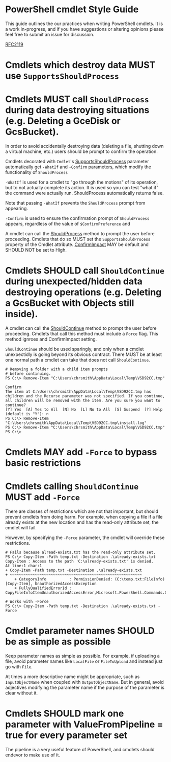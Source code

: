 # PowerShell cmdlet Style Guide #

This guide outlines the our practices when writing PowerShell cmdlets. It is a
work in-progress, and if you have suggestions or altering opinions please feel
free to submit an issue for discussion.

[RFC2119](http://www.ietf.org/rfc/rfc2119.txt)

# Cmdlets which destroy data MUST use `SupportsShouldProcess`
# Cmdlets MUST call `ShouldProcess` during data destroying situations (e.g. Deleting a GceDisk or GcsBucket).

In order to avoid accidentally destroying data (deleting a file, shutting down a
virtual machine, etc.) users should be prompt to confirm the operation.

Cmdlets decorated with `Cmdlet`'s [SupportsShouldProcess](https://msdn.microsoft.com/en-us/library/system.management.automation.cmdletcommonmetadataattribute.supportsshouldprocess.aspx)
parameter automatically get `-WhatIf` and `-Confirm` parameters, which modify the functionality of `ShouldProcess`

`-WhatIf` is used for a cmdlet to "go through the motions" of its operation, but
to not actually complete its action. It is used so you can test "what if" the
command were actually run. ShouldProcess automatically returns false.

Note that passing `-WhatIf` prevents the `ShouldProcess` prompt from appearing.

`-Confirm` is used to ensure the confirmation prompt of `ShouldProcess` appears, regardless of the value of `$ConfirmPreference` and 

A cmdlet can call  the [ShouldProcess](https://msdn.microsoft.com/en-us/library/system.management.automation.cmdlet.shouldprocess.aspx)
method to prompt the user before proceeding. Cmdlets that do so MUST set the `SupportsShouldProcess` property
of the Cmdlet attribute. [ConfirmImpact](https://msdn.microsoft.com/en-us/library/system.management.automation.cmdletcommonmetadataattribute.confirmimpact.aspx)
MAY be default and SHOULD NOT be set to High.

# Cmdlets SHOULD call `ShouldContinue` during unexpected/hidden data destroying operations (e.g. Deleting a GcsBucket with Objects still inside).

A cmdlet can call the [ShouldContinue](https://msdn.microsoft.com/en-us/library/system.management.automation.cmdlet.shouldcontinue.aspx) method to prompt
the user before proceeding. Cmdlets that call this method must include a `Force` flag. This method ignroes
and ConfirmImpact setting.

`ShouldContinue` should be used sparingly, and only when a cmdlet unexpectidly is going beyond its obvious
contract. There MUST be at least one normal path a cmdlet can take that does not call `ShouldContinue`.

````
# Removing a folder with a child item prompts
# before continuing.
PS C:\> Remove-Item "C:\Users\chrsmith\AppData\Local\Temp\VSD92CC.tmp"

Confirm
The item at C:\Users\chrsmith\AppData\Local\Temp\VSD92CC.tmp has children and the Recurse parameter was not specified. If you continue, all children will be removed with the item. Are you sure you want to continue?
[Y] Yes  [A] Yes to All  [N] No  [L] No to All  [S] Suspend  [?] Help (default is "Y"): n
PS C:\> Remove-Item "C:\Users\chrsmith\AppData\Local\Temp\VSD92CC.tmp\install.log"
PS C:\> Remove-Item "C:\Users\chrsmith\AppData\Local\Temp\VSD92CC.tmp"
PS C:\>
````


# Cmdlets MAY add `-Force` to bypass basic restrictions
# Cmdlets calling `ShouldContinue` MUST add `-Force`

There are classes of restrictions which are not that important, but should
prevent cmdlets from doing harm. For example, when copying a file if a file
already exists at the new location and has the read-only attribute set, the
cmdlet will fail.

However, by specifying the `-Force` parameter, the cmdlet will override these
restrictions.

````
# Fails because alread-exists.txt has the read-only attribute set.
PS C:\> Copy-Item -Path temp.txt -Destination .\already-exists.txt
Copy-Item : Access to the path 'C:\already-exists.txt' is denied.
At line:1 char:1
+ Copy-Item -Path temp.txt -Destination .\already-exists.txt
+ ~~~~~~~~~~~~~~~~~~~~~~~~~~~~~~~~~~~~~~~~~~~~~~~~~~~~~~~~~~
    + CategoryInfo          : PermissionDenied: (C:\temp.txt:FileInfo) [Copy-Item], UnauthorizedAccessException
    + FullyQualifiedErrorId : CopyFileInfoItemUnauthorizedAccessError,Microsoft.PowerShell.Commands.CopyItemCommand

# Works with -Force
PS C:\> Copy-Item -Path temp.txt -Destination .\already-exists.txt -Force
````

# Cmdlet parameter names SHOULD be as simple as possible

Keep parameter names as simple as possible. For example, if uploading a file,
avoid parameter names like `LocalFile` or `FileToUpload` and instead just
go with `File`.

At times a more descriptive name might be appropriate, such as `InputObjectName`
when coupled with `OutputObjectName`. But in general, avoid adjectives modifying
the parameter name if the purpose of the parameter is clear without it.

# Cmdlets SHOULD mark one parameter with ValueFromPipeline = true for every parameter set

The pipeline is a very useful feature of PowerShell, and cmdlets should endevor to make use of it.

